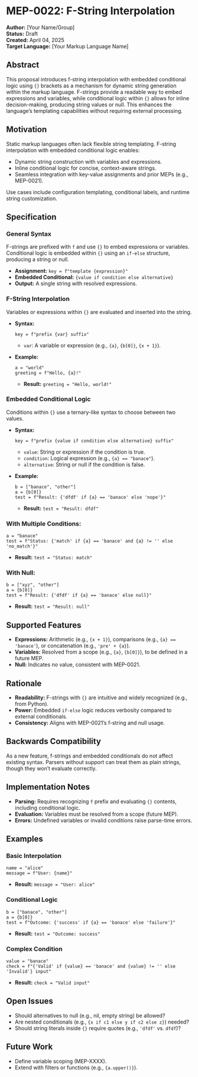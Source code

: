 
# MEP-0022: F-String Interpolation
**Author:** [Your Name/Group]  
**Status:** Draft  
**Created:** April 04, 2025  
**Target Language:** [Your Markup Language Name]

## Abstract
This proposal introduces f-string interpolation with embedded conditional logic using `{}` brackets as a mechanism for dynamic string generation within the markup language. F-strings provide a readable way to embed expressions and variables, while conditional logic within `{}` allows for inline decision-making, producing string values or null. This enhances the language’s templating capabilities without requiring external processing.

## Motivation
Static markup languages often lack flexible string templating. F-string interpolation with embedded conditional logic enables:
- Dynamic string construction with variables and expressions.
- Inline conditional logic for concise, context-aware strings.
- Seamless integration with key-value assignments and prior MEPs (e.g., MEP-0021).

Use cases include configuration templating, conditional labels, and runtime string customization.

## Specification

### General Syntax
F-strings are prefixed with `f` and use `{}` to embed expressions or variables. Conditional logic is embedded within `{}` using an `if-else` structure, producing a string or null.
- **Assignment:** `key = f"template {expression}"`
- **Embedded Conditional:** `{value if condition else alternative}`
- **Output:** A single string with resolved expressions.

### F-String Interpolation
Variables or expressions within `{}` are evaluated and inserted into the string.
- **Syntax:**
  ```plaintext
  key = f"prefix {var} suffix"
  ```
  - `var`: A variable or expression (e.g., `{a}`, `{b[0]}`, `{x + 1}`).

- **Example:**
  ```plaintext
  a = "world"
  greeting = f"Hello, {a}!"
  ```
  - **Result:** `greeting = "Hello, world!"`

### Embedded Conditional Logic
Conditions within `{}` use a ternary-like syntax to choose between two values.
- **Syntax:**
  ```plaintext
  key = f"prefix {value if condition else alternative} suffix"
  ```
  - `value`: String or expression if the condition is true.
  - `condition`: Logical expression (e.g., `{a} == "banace"`).
  - `alternative`: String or null if the condition is false.

- **Example:**
  ```plaintext
  b = ["banace", "other"]
  a = {b[0]}
  test = f"Result: {'dfdf' if {a} == 'banace' else 'nope'}"
  ```
  - **Result:** `test = "Result: dfdf"`

### With Multiple Conditions:
  ```plaintext
  a = "banace"
  test = f"Status: {'match' if {a} == 'banace' and {a} != '' else 'no_match'}"
  ```
  - **Result:** `test = "Status: match"`

### With Null:
  ```plaintext
  b = ["xyz", "other"]
  a = {b[0]}
  test = f"Result: {'dfdf' if {a} == 'banace' else null}"
  ```
  - **Result:** `test = "Result: null"`

## Supported Features
- **Expressions:** Arithmetic (e.g., `{x + 1}`), comparisons (e.g., `{a} == 'banace'`), or concatenation (e.g., `'pre' + {a}`).
- **Variables:** Resolved from a scope (e.g., `{a}`, `{b[0]}`), to be defined in a future MEP.
- **Null:** Indicates no value, consistent with MEP-0021.

## Rationale
- **Readability:** F-strings with `{}` are intuitive and widely recognized (e.g., from Python).
- **Power:** Embedded `if-else` logic reduces verbosity compared to external conditionals.
- **Consistency:** Aligns with MEP-0021’s f-string and null usage.

## Backwards Compatibility
As a new feature, f-strings and embedded conditionals do not affect existing syntax. Parsers without support can treat them as plain strings, though they won’t evaluate correctly.

## Implementation Notes
- **Parsing:** Requires recognizing `f` prefix and evaluating `{}` contents, including conditional logic.
- **Evaluation:** Variables must be resolved from a scope (future MEP).
- **Errors:** Undefined variables or invalid conditions raise parse-time errors.

## Examples

### Basic Interpolation
```plaintext
name = "alice"
message = f"User: {name}"
```
- **Result:** `message = "User: alice"`

### Conditional Logic
```plaintext
b = ["banace", "other"]
a = {b[0]}
test = f"Outcome: {'success' if {a} == 'banace' else 'failure'}"
```
- **Result:** `test = "Outcome: success"`

### Complex Condition
```plaintext
value = "banace"
check = f"{'Valid' if {value} == 'banace' and {value} != '' else 'Invalid'} input"
```
- **Result:** `check = "Valid input"`

## Open Issues
- Should alternatives to null (e.g., nil, empty string) be allowed?
- Are nested conditionals (e.g., `{x if c1 else y if c2 else z}`) needed?
- Should string literals inside `{}` require quotes (e.g., `'dfdf'` vs. `dfdf`)?

## Future Work
- Define variable scoping (MEP-XXXX).
- Extend with filters or functions (e.g., `{a.upper()}`).
```
